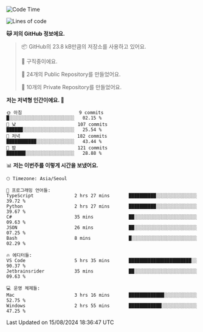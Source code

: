   <!--START_SECTION:waka-->
![Code Time](http://img.shields.io/badge/Code%20Time-754%20hrs%203%20mins-blue)

![Lines of code](https://img.shields.io/badge/%EC%A0%80%EB%8A%94%20%EC%97%AC%ED%83%9C%EA%B9%8C%EC%A7%80%20-400.0%20thousand%20%EC%A4%84%EC%9D%98%20%EC%BD%94%EB%93%9C%EB%A5%BC%20%EC%9E%91%EC%84%B1%ED%96%88%EC%96%B4%EC%9A%94.-blue)

**🐱 저의 GitHub 정보에요.** 

> 📦 GitHub의 23.8 kB만큼의 저장소를 사용하고 있어요. 
 > 
> 💼 구직중이에요.
 > 
> 📜 24개의 Public Repository를 만들었어요. 
 > 
> 🔑 10개의 Private Repository를 만들었어요. 
 > 
**저는 저녁형 인간이에요. 🦉** 

```text
🌞 아침                     9 commits           █░░░░░░░░░░░░░░░░░░░░░░░░   02.15 % 
🌆 낮　                     107 commits         ██████░░░░░░░░░░░░░░░░░░░   25.54 % 
🌃 저녁                     182 commits         ███████████░░░░░░░░░░░░░░   43.44 % 
🌙 밤　                     121 commits         ███████░░░░░░░░░░░░░░░░░░   28.88 % 
```


📊 **저는 이번주를 이렇게 시간을 보냈어요.** 

```text
🕑︎ Timezone: Asia/Seoul

💬 프로그래밍 언어들: 
TypeScript               2 hrs 27 mins       ██████████░░░░░░░░░░░░░░░   39.72 % 
Python                   2 hrs 27 mins       ██████████░░░░░░░░░░░░░░░   39.67 % 
C#                       35 mins             ██░░░░░░░░░░░░░░░░░░░░░░░   09.63 % 
JSON                     26 mins             ██░░░░░░░░░░░░░░░░░░░░░░░   07.25 % 
Bash                     8 mins              █░░░░░░░░░░░░░░░░░░░░░░░░   02.29 % 

🔥 에디터들: 
VS Code                  5 hrs 35 mins       ███████████████████████░░   90.37 % 
Jetbrainsrider           35 mins             ██░░░░░░░░░░░░░░░░░░░░░░░   09.63 % 

💻 운영 체제들: 
Mac                      3 hrs 16 mins       █████████████░░░░░░░░░░░░   52.75 % 
Windows                  2 hrs 55 mins       ████████████░░░░░░░░░░░░░   47.25 % 
```


 Last Updated on 15/08/2024 18:36:47 UTC
<!--END_SECTION:waka-->

